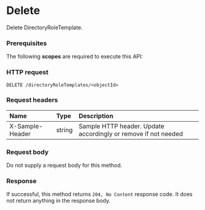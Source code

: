 # Delete

Delete DirectoryRoleTemplate.
### Prerequisites
The following **scopes** are required to execute this API: 
### HTTP request
<!-- { "blockType": "ignored" } -->
```http
DELETE /directoryRoleTemplates/<objectId>

```
### Request headers
| Name       | Type | Description|
|:---------------|:--------|:----------|
| X-Sample-Header  | string  | Sample HTTP header. Update accordingly or remove if not needed|

### Request body
Do not supply a request body for this method.


### Response
If successful, this method returns `204, No Content` response code. It does not return anything in the response body.


<!-- uuid: 2dfe2d0a-efb7-47c9-a13d-04c83874e8d8
2015-10-19 09:02:13 UTC -->
<!-- {
  "type": "#page.annotation",
  "description": "Delete",
  "keywords": "",
  "section": "documentation",
  "tocPath": ""
}-->